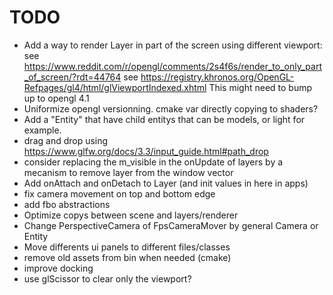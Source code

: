 # TODO
- Add a way to render Layer in part of the screen using different viewport:
see https://www.reddit.com/r/opengl/comments/2s4f6s/render_to_only_part_of_screen/?rdt=44764
see https://registry.khronos.org/OpenGL-Refpages/gl4/html/glViewportIndexed.xhtml
This might need to bump up to opengl 4.1
- Uniformize opengl versionning. cmake var directly copying to shaders?
- Add a "Entity" that have child entitys that can be models, or light for example.
- drag and drop using https://www.glfw.org/docs/3.3/input_guide.html#path_drop
- consider replacing the m_visible in the onUpdate of layers by a mecanism to remove layer from the window vector
- Add onAttach and onDetach to Layer (and init values in here in apps)
- fix camera movement on top and bottom edge
- add fbo abstractions
- Optimize copys between scene and layers/renderer
- Change PerspectiveCamera of FpsCameraMover by general Camera or Entity
- Move differents ui panels to different files/classes
- remove old assets from bin when needed (cmake)
- improve docking
- use glScissor to clear only the viewport? 
